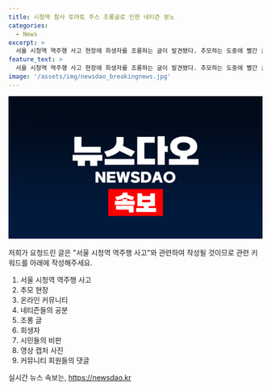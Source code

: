 ```yaml
---
title: 시청역 참사 토마토 주스 조롱글로 인한 네티즌 분노
categories:
  - News
excerpt: >
  서울 시청역 역주행 사고 현장에 희생자를 조롱하는 글이 발견됐다. 추모하는 도중에 빨간 글씨로 토마토 주스가 돼 버린 (희생)자 분들의 (명복)을 빕니다라는 조롱적인 메시지가 눈에 띄었다. 누리꾼들은 이에 분노를 표현하며 가해자들을 비난했고, 사건 관련 커뮤니티에서는 성별을 조롱하는 글들이 올라와 충격을 줬다. 이로써 사고의 충격은 더 커졌고, 논란은 계속될 전망이다.
feature_text: >
  서울 시청역 역주행 사고 현장에 희생자를 조롱하는 글이 발견됐다. 추모하는 도중에 빨간 글씨로 토마토 주스가 돼 버린 (희생)자 분들의 (명복)을 빕니다라는 조롱적인 메시지가 눈에 띄었다. 누리꾼들은 이에 분노를 표현하며 가해자들을 비난했고, 사건 관련 커뮤니티에서는 성별을 조롱하는 글들이 올라와 충격을 줬다. 이로써 사고의 충격은 더 커졌고, 논란은 계속될 전망이다.
image: '/assets/img/newsdao_breakingnews.jpg'
---
```


<p><img src="/assets/img/newsdao_breakingnews.jpg" alt="ranknews 속보" /></p>

<p>저희가 요청드린 글은 "서울 시청역 역주행 사고"와 관련하여 작성될 것이므로 관련 키워드를 아래에 작성해주세요.</p>

<ol>
<li>서울 시청역 역주행 사고</li>
<li>추모 현장</li>
<li>온라인 커뮤니티</li>
<li>네티즌들의 공분</li>
<li>조롱 글</li>
<li>희생자</li>
<li>시민들의 비판</li>
<li>영상 캡처 사진</li>
<li>커뮤니티 회원들의 댓글</li>
</ol>
실시간 뉴스 속보는, <a href="https://newsdao.kr" rel="dofollow">https://newsdao.kr</a>


